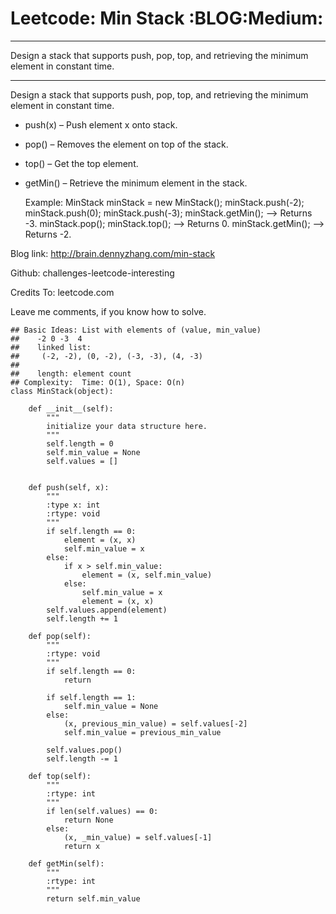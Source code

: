 # Leetcode: Min Stack     :BLOG:Medium:


---

Design a stack that supports push, pop, top, and retrieving the minimum element in constant time.  

---

Design a stack that supports push, pop, top, and retrieving the minimum element in constant time.  

-   push(x) &#x2013; Push element x onto stack.
-   pop() &#x2013; Removes the element on top of the stack.
-   top() &#x2013; Get the top element.
-   getMin() &#x2013; Retrieve the minimum element in the stack.

    Example:
    MinStack minStack = new MinStack();
    minStack.push(-2);
    minStack.push(0);
    minStack.push(-3);
    minStack.getMin();   --> Returns -3.
    minStack.pop();
    minStack.top();      --> Returns 0.
    minStack.getMin();   --> Returns -2.

Blog link: <http://brain.dennyzhang.com/min-stack>  

Github: challenges-leetcode-interesting  

Credits To: leetcode.com  

Leave me comments, if you know how to solve.  

    ## Basic Ideas: List with elements of (value, min_value)
    ##    -2 0 -3  4
    ##    linked list:
    ##     (-2, -2), (0, -2), (-3, -3), (4, -3)
    ##
    ##    length: element count
    ## Complexity:  Time: O(1), Space: O(n)
    class MinStack(object):
    
        def __init__(self):
            """
            initialize your data structure here.
            """
            self.length = 0
            self.min_value = None
            self.values = []
    
    
        def push(self, x):
            """
            :type x: int
            :rtype: void
            """
            if self.length == 0:
                element = (x, x)
                self.min_value = x
            else:
                if x > self.min_value:
                    element = (x, self.min_value)
                else:
                    self.min_value = x
                    element = (x, x)
            self.values.append(element)
            self.length += 1
    
        def pop(self):
            """
            :rtype: void
            """
            if self.length == 0:
                return
    
            if self.length == 1:
                self.min_value = None
            else:
                (x, previous_min_value) = self.values[-2]
                self.min_value = previous_min_value
    
            self.values.pop()
            self.length -= 1
    
        def top(self):
            """
            :rtype: int
            """
            if len(self.values) == 0:
                return None
            else:
                (x, _min_value) = self.values[-1]
                return x
    
        def getMin(self):
            """
            :rtype: int
            """
            return self.min_value